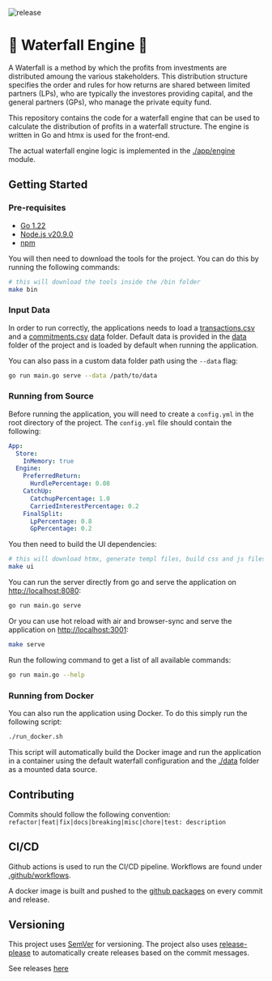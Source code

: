 ![release](https://img.shields.io/github/v/release/dskart/waterfall-engine)

# :ocean: Waterfall Engine :ocean:

A Waterfall is a method by which the profits from investments are distributed amoung the various stakeholders. This distribution structure specifies the order and rules for how returns are shared between limited partners (LPs), who are typically the investores providing capital, and the general partners (GPs), who manage the private equity fund.

This repository contains the code for a waterfall engine that can be used to calculate the distribution of profits in a waterfall structure. The engine is written in Go and htmx is used for the front-end.

The actual waterfall engine logic is implemented in the [./app/engine](./app/engine) module. 

## Getting Started

### Pre-requisites

- [Go 1.22](https://go.dev/doc/install)
- [Node.js v20.9.0](https://docs.npmjs.com/downloading-and-installing-node-js-and-npm)
- [npm](https://docs.npmjs.com/downloading-and-installing-node-js-and-npm)

You will then need to download the tools for the project. You can do this by running the following commands:

```bash
# this will download the tools inside the /bin folder
make bin
```

### Input Data

In order to run correctly, the applications needs to load a [transactions.csv](./data/transactions.csv) and a [commitments.csv](./data/commitments.csv) [data](/data/) folder. Default data is provided in the [data](/data/) folder of the project and is loaded by default when running the application.

You can also pass in a custom data folder path using the `--data` flag:

```bash
go run main.go serve --data /path/to/data
```

### Running from Source

Before running the application, you will need to create a `config.yml` in the root directory of the project. The `config.yml` file should contain the following:

```yaml
App:
  Store:
    InMemory: true
  Engine:
    PreferredReturn:
      HurdlePercentage: 0.08
    CatchUp:
      CatchupPercentage: 1.0
      CarriedInterestPercentage: 0.2
    FinalSplit:
      LpPercentage: 0.8
      GpPercentage: 0.2
```

You then need to build the UI dependencies:

```bash
# this will download htmx, generate templ files, build css and js files
make ui
```

You can run the server directly from go and serve the application on [http://localhost:8080](http://localhost:8080):

```bash
go run main.go serve
```

Or you can use hot reload with air and browser-sync and serve the application on [http://localhost:3001](http://localhost:3001):

```bash
make serve
```

Run the following command to get a list of all available commands:

```bash
go run main.go --help
```

### Running from Docker

You can also run the application using Docker. To do this simply run the following script:

```bash
./run_docker.sh
```

This script will automatically build the Docker image and run the application in a container using the default waterfall configuration and the [./data](./data) folder as a mounted data source.

## Contributing

Commits should follow the following convention: `refactor|feat|fix|docs|breaking|misc|chore|test: description`

## CI/CD

Github actions is used to run the CI/CD pipeline. Workflows are found under [.github/workflows](.github/workflows).

A docker image is built and pushed to the [github packages](https://github.com/dskart/waterfall-engine/pkgs/container/waterfall-engine) on every commit and release.

## Versioning

This project uses [SemVer](https://semver.org/) for versioning.
The project also uses [release-please](https://github.com/googleapis/release-please) to automatically create releases based on the commit messages.

See releases [here](https://github.com/dskart/waterfall-engine/releases)

